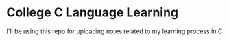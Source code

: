 # College C Language Learning

I'll be using this repo for uploading notes related to my learning process in C
